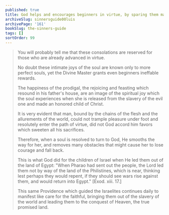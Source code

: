 ```yaml
---
published: true
title: God helps and encourages beginners in virtue, by sparing them many sufferings, and giving them many joys
archiveSlug: sinnersguide00luis
archivePage: '161'
bookSlug: the-sinners-guide
tags: []
sortOrder: 99
---
```


> You will probably tell me that these consolations are reserved for those who are already advanced in virtue.
> 
> No doubt these intimate joys of the soul are known only to more perfect souls, yet the Divine Master grants even beginners ineffable rewards.
> 
> The happiness of the prodigal, the rejoicing and feasting which resound in his father's house, are an image of the spiritual joy which the soul experiences when she is released from the slavery of the evil one and made an honored child of Christ.
> 
> It is very evident that man, bound by the chains of the flesh and the allurements of the world, could not trample pleasure under foot and resolutely enter the path of virtue, did not God accord him favors which sweeten all his sacrifices.
> 
> Therefore, when a soul is resolved to turn to God, He smooths the way for her, and removes many obstacles that might cause her to lose courage and fall back.
> 
> This is what God did for the children of Israel when He led them out of the land of Egypt: "When Pharao had sent out the people, the Lord led them not by way of the land of the Philistines, which is near, thinking lest perhaps they would repent, if they should see wars rise against them, and would return into Egypt." [Exod. xiii. 17.]
> 
> This same Providence which guided the Israelites continues daily to manifest like care for the faithful, bringing them out of the slavery of the world and leading them to the conquest of Heaven, the true promised land.

